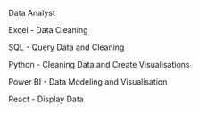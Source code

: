 Data Analyst

Excel - Data Cleaning

SQL  - Query Data and Cleaning

Python - Cleaning Data and Create Visualisations

Power BI -  Data Modeling and Visualisation

React - Display Data
